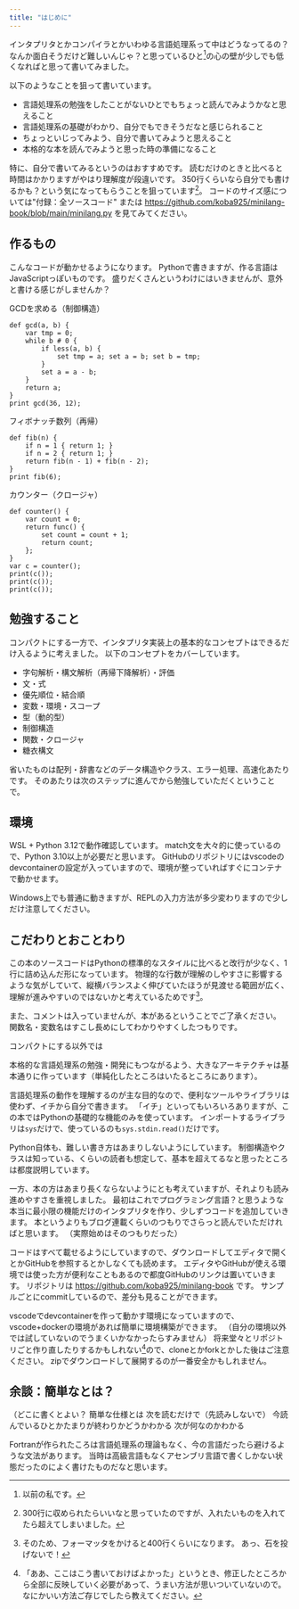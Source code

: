 ```yaml
---
title: "はじめに"
---
```


インタプリタとかコンパイラとかいわゆる言語処理系って中はどうなってるの？なんか面白そうだけど難しいんじゃ？と思っているひと[^myself]の心の壁が少しでも低くなればと思って書いてみました。

[^myself]: 以前の私です。

以下のようなことを狙って書いています。

* 言語処理系の勉強をしたことがないひとでもちょっと読んでみようかなと思えること
* 言語処理系の基礎がわかり、自分でもできそうだなと感じられること
* ちょっといじってみよう、自分で書いてみようと思えること
* 本格的な本を読んでみようと思った時の準備になること

特に、自分で書いてみるというのはおすすめです。
読むだけのときと比べると時間はかかりますがやはり理解度が段違いです。
350行くらいなら自分でも書けるかも？という気になってもらうことを狙っています[^300lines]。
コードのサイズ感については"付録：全ソースコード" または https://github.com/koba925/minilang-book/blob/main/minilang.py を見てみてください。

[^300lines]: 300行に収められたらいいなと思っていたのですが、入れたいものを入れてたら超えてしまいました。

## 作るもの

こんなコードが動かせるようになります。
Pythonで書きますが、作る言語はJavaScriptっぽいものです。
盛りだくさんというわけにはいきませんが、意外と書ける感じがしませんか？

GCDを求める（制御構造）

```
def gcd(a, b) {
    var tmp = 0;
    while b # 0 {
        if less(a, b) {
            set tmp = a; set a = b; set b = tmp;
        }
        set a = a - b;
    }
    return a;
}
print gcd(36, 12);
```

フィボナッチ数列（再帰）

```
def fib(n) {
    if n = 1 { return 1; }
    if n = 2 { return 1; }
    return fib(n - 1) + fib(n - 2);
}
print fib(6);
```

カウンター（クロージャ）

```
def counter() {
    var count = 0;
    return func() {
        set count = count + 1;
        return count;
    };
}
var c = counter();
print(c());
print(c());
print(c());
```

## 勉強すること

コンパクトにする一方で、インタプリタ実装上の基本的なコンセプトはできるだけ入るように考えました。
以下のコンセプトをカバーしています。

* 字句解析・構文解析（再帰下降解析）・評価
* 文・式
* 優先順位・結合順
* 変数・環境・スコープ
* 型（動的型）
* 制御構造
* 関数・クロージャ
* 糖衣構文

省いたものは配列・辞書などのデータ構造やクラス、エラー処理、高速化あたりです。
そのあたりは次のステップに進んでから勉強していただくということで。

## 環境

WSL + Python 3.12で動作確認しています。
match文を大々的に使っているので、Python 3.10以上が必要だと思います。
GitHubのリポジトリにはvscodeのdevcontainerの設定が入っていますので、環境が整っていればすぐにコンテナで動かせます。

Windows上でも普通に動きますが、REPLの入力方法が多少変わりますので少しだけ注意してください。

## こだわりとおことわり

この本のソースコードはPythonの標準的なスタイルに比べると改行が少なく、1行に詰め込んだ形になっています。
物理的な行数が理解のしやすさに影響するような気がしていて、縦横バランスよく伸びていたほうが見渡せる範囲が広く、理解が進みやすいのではないかと考えているためです[^formatter]。

[^formatter]: そのため、フォーマッタをかけると400行くらいになります。
あっ、石を投げないで！

また、コメントは入っていませんが、本があるということでご了承ください。
関数名・変数名はすこし長めにしてわかりやすくしたつもりです。

コンパクトにする以外では

本格的な言語処理系の勉強・開発にもつながるよう、大きなアーキテクチャは基本通りに作っています（単純化したところはいたるところにあります）。

言語処理系の動作を理解するのが主な目的なので、便利なツールやライブラリは使わず、イチから自分で書きます。
「イチ」といってもいろいろありますが、この本ではPythonの基礎的な機能のみを使っています。
インポートするライブラリは`sys`だけで、使っているのも`sys.stdin.read()`だけです。

Python自体も、難しい書き方はあまりしないようにしています。
制御構造やクラスは知っている、くらいの読者も想定して、基本を超えてるなと思ったところは都度説明しています。

一方、本の方はあまり長くならないようにとも考えていますが、それよりも読み進めやすさを重視しました。
最初はこれでプログラミング言語？と思うような本当に最小限の機能だけのインタプリタを作り、少しずつコードを追加していきます。
本というよりもブログ連載くらいのつもりでさらっと読んでいただければと思います。
（実際始めはそのつもりだった）

コードはすべて載せるようにしていますので、ダウンロードしてエディタで開くとかGitHubを参照するとかしなくても読めます。
エディタやGitHubが使える環境では使った方が便利なこともあるので都度GitHubのリンクは置いていきます。
リポジトリは https://github.com/koba925/minilang-book です。
サンプルごとにcommitしているので、差分も見ることができます。

vscodeでdevcontainerを作って動かす環境になっていますので、vscode+dockerの環境があれば簡単に環境構築ができます。
（自分の環境以外では試していないのでうまくいかなかったらすみません）
将来堂々とリポジトリごと作り直したりするかもしれない[^remake]ので、cloneとかforkとかした後はご注意ください。
zipでダウンロードして展開するのが一番安全かもしれません。

[^remake]: 「ああ、ここはこう書いておけばよかった」というとき、修正したところから全部に反映していく必要があって、うまい方法が思いついていないので。なにかいい方法ご存じでしたら教えてください。

## 余談：簡単なとは？

（どこに書くとよい？
簡単な仕様とは
次を読むだけで（先読みしないで）
今読んでいるひとかたまりが終わりかどうかわかる
次が何なのかわかる

Fortranが作られたころは言語処理系の理論もなく、今の言語だったら避けるような文法があります。
当時は高級言語もなくアセンブリ言語で書くしかない状態だったのによく書けたものだなと思います。

